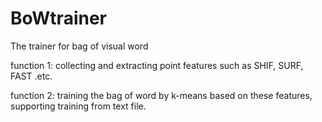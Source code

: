 # BoWtrainer
The trainer for bag of visual word

function 1: collecting and extracting point features such as SHIF, SURF, FAST .etc.

function 2: training the bag of word by k-means based on these features, supporting training from text file.
